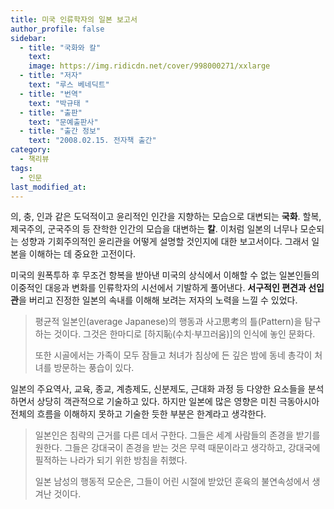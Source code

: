```yaml
---
title: 미국 인류학자의 일본 보고서
author_profile: false
sidebar:
  - title: "국화와 칼"
    text:
    image: https://img.ridicdn.net/cover/998000271/xxlarge
  - title: "저자"
    text: "루스 베네딕트"
  - title: "번역"
    text: "박규태 "
  - title: "출판"
    text: "문예출판사"
  - title: "출간 정보"
    text: "2008.02.15. 전자책 출간"
category:
  - 책리뷰
tags:
  - 인문
last_modified_at:
---
```


의, 충, 인과 같은 도덕적이고 윤리적인 인간을 지향하는 모습으로 대변되는 **국화**. 할복, 제국주의, 군국주의 등 잔학한 인간의 모습을 대변하는 **칼**. 이처럼 일본의 너무나 모순되는 성향과 기회주의적인 윤리관을 어떻게 설명할 것인지에 대한 보고서이다. 그래서 일본을 이해하는 데 중요한 고전이다. 

미국의 원폭투하 후 무조건 항복을 받아낸 미국의 상식에서 이해할 수 없는 일본인들의 이중적인 대응과 변화를 인류학자의 시선에서 기발하게 풀어낸다. **서구적인 편견과 선입관**을 버리고 진정한 일본의 속내를 이해해 보려는 저자의 노력을 느낄 수 있었다. 

> 평균적 일본인(average Japanese)의 행동과 사고思考의 틀(Pattern)을 탐구하는 것이다. 그것은 한마디로 [하지恥(수치·부끄러움)]의 인식에 놓인 문화다. 
>
> 또한 시골에서는 가족이 모두 잠들고 처녀가 침상에 든 깊은 밤에 동네 총각이 처녀를 방문하는 풍습이 있다. 

일본의 주요역사, 교육, 종교, 계층제도, 신분제도, 근대화 과정 등 다양한 요소들을 분석하면서 상당히 객관적으로 기술하고 있다. 하지만 일본에 많은 영향은 미친 극동아시아 전체의 흐름을 이해하지 못하고 기술한 듯한 부분은 한계라고 생각한다. 

> 일본인은 침략의 근거를 다른 데서 구한다. 그들은 세계 사람들의 존경을 받기를 원한다. 그들은 강대국이 존경을 받는 것은 무력 때문이라고 생각하고, 강대국에 필적하는 나라가 되기 위한 방침을 취했다. 
>
> 일본 남성의 행동적 모순은, 그들이 어린 시절에 받았던 훈육의 불연속성에서 생겨난 것이다. 
